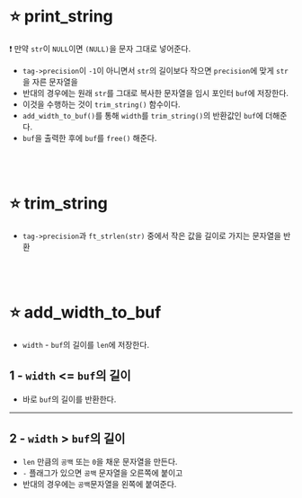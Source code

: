 ⭐ print_string
===============

❗ 만약 `str`이 `NULL`이면 `(NULL)`을 문자 그대로 넣어준다.

- `tag->precision`이 `-1`이 아니면서 `str`의 길이보다 작으면 `precision`에 맞게 `str`을 자른 문자열을
- 반대의 경우에는 원래 `str`를 그대로 복사한 문자열을 임시 포인터 `buf`에 저장한다.
- 이것을 수행하는 것이 `trim_string()` 함수이다.
- `add_width_to_buf()`를 통해 `width`를 `trim_string()`의 반환값인 `buf`에 더해준다.
- `buf`을 출력한 후에 `buf`를 `free()` 해준다.

</br>
</br>

⭐ trim_string
===============

- `tag->precision`과 `ft_strlen(str)` 중에서 작은 값을 길이로 가지는 문자열을 반환


</br>
</br>

⭐ add_width_to_buf
===================

- `width` - `buf`의 길이를 `len`에 저장한다.

1 - `width` <= `buf`의 길이
--------------------------
- 바로 `buf`의 길이를 반환한다.

-------------------------------------------------

2 - `width` > `buf`의 길이
-------------------------
- `len` 만큼의 `공백` 또는 `0`을 채운 문자열을 만든다.
- `-` 플래그가 있으면 `공백` 문자열을 오른쪽에 붙이고
- 반대의 경우에는 `공백`문자열을 왼쪽에 붙여준다.

